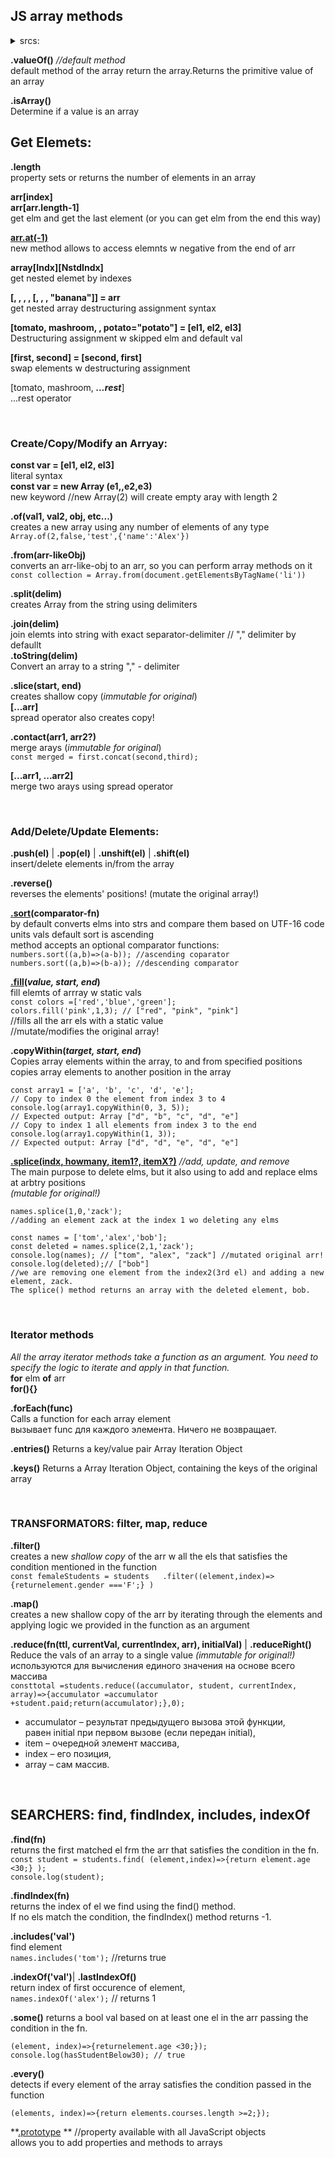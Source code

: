 ## JS array methods
<details>
  
<summary>srcs:</summary>
<https://www.w3schools.com/jsref/jsref_obj_array.asp>  
<https://www.freecodecamp.org/news/the-javascript-array-handbook/>  
<https://learn.javascript.ru/array-methods#preobrazovanie-massiva>  


</details>


**.valueOf()** *//default method*  
default method of the array return the array.Returns the primitive value of an array

**.isArray()**  
Determine if a value is an array

## Get Elemets: 

**.length**  
property sets or returns the number of elements in an array

**arr[index]**    
**arr[arr.length-1]**   
get elm and get the last element (or you can get elm from the end this way)

**[arr.at(-1)](https://github.com/atapas/js-array-at-method)**   
new method allows to access elemnts w negative from the end of arr

**array[Indx][NstdIndx]**  
get nested elemet by indexes 

**[, , , , [, , , "banana"]] = arr**  
get nested array destructuring assignment syntax

**[tomato, mashroom,  , potato="potato"] = [el1, el2, el3]**   
Destructuring assignment w skipped elm and default val

**[first, second] = [second, first]**  
swap elements w destructuring  assignment

[tomato, mashroom, ***...rest***]    
...rest operator

<br>

### Create/Copy/Modify an Arryay:

**const var = [el1, el2, el3]**  
literal syntax  
**const var = new Array (e1,,e2,e3)**  
new keyword //new Array(2) will create empty aray with length 2   

**.of(val1, val2, obj, etc...)**  
creates a new array using any number of elements of any type  
`Array.of(2,false,'test',{'name':'Alex'})`  

**.from(arr-likeObj)**  
converts an arr-like-obj to an arr, so you can perform array methods on it  
`const collection = Array.from(document.getElementsByTagName('li'))` 

**.split(delim)**  
creates Array from the string using delimiters

**.join(delim)**  
join elemts into string with exact separator-delimiter // "," delimiter by defaullt  
**.toString(delim)**  
Convert an array to a string "," - delimiter  

**.slice(start, end)**   
creates shallow copy (*immutable for original*)  
**[...arr]**  
spread operator also creates copy!

**.contact(arr1, arr2?)**  
merge arays (*immutable for original*)  
`const merged = first.concat(second,third);` 

**[...arr1, ...arr2]**   
merge two arays using spread operator

<br>

### Add/Delete/Update Elements:  

**.push(el)** | **.pop(el)** | **.unshift(el)** | **.shift(el)**  
insert/delete elements in/from the array  

**.reverse()**  
reverses the elements' positions! 
(mutate the original array!) 

**[.sort](https://github.com/atapas/js-array-sorting)(comparator-fn)**  
by default converts elms into strs and compare them based on UTF-16 code units vals 
default sort is ascending  
method accepts an optional comparator functions:  
`numbers.sort((a,b)=>(a-b)); //ascending coparator`   
`numbers.sort((a,b)=>(b-a)); //descending comparator`  

**[.fill](https://github.com/atapas/array-fill-color-cards)(*value, start, end*)**  
fill elemts of arrray w static vals  
`const colors =['red','blue','green'];`   
`colors.fill('pink',1,3); // ["red", "pink", "pink"]`  
//fills all the arr els with a static value  
//mutate/modifies the original array!  

**.copyWithin(*target, start, end*)**   
Copies array elements within the array, to and from specified positions  
copies array elements to another position in the array  
```
const array1 = ['a', 'b', 'c', 'd', 'e'];  
// Copy to index 0 the element from index 3 to 4  
console.log(array1.copyWithin(0, 3, 5));  
// Expected output: Array ["d", "b", "c", "d", "e"]  
// Copy to index 1 all elements from index 3 to the end  
console.log(array1.copyWithin(1, 3));  
// Expected output: Array ["d", "d", "e", "d", "e"]

```

**[.splice(indx, howmany, item1?, itemX?)](https://www.w3schools.com/jsref/jsref_splice.asp)** *//add, update, and remove*      
The main purpose to delete elms, but it also using to add and replace elms at arbtry positions  
*(mutable for original!)*  
```
names.splice(1,0,'zack');  
//adding an element zack at the index 1 wo deleting any elms  
```
```
const names = ['tom','alex','bob'];  
const deleted = names.splice(2,1,'zack');  
console.log(names); // ["tom", "alex", "zack"] //mutated original arr!  
console.log(deleted);// ["bob"]  
//we are removing one element from the index2(3rd el) and adding a new element, zack.  
The splice() method returns an array with the deleted element, bob.  

```   



<br>

### Iterator methods  
*All the array iterator methods take a function as an argument. You need to specify the logic to iterate and apply in that function.*  
**for** elm **of** arr  
**for(){}**  

**.forEach(func)**  
Calls a function for each array element  
вызывает func для каждого элемента. Ничего не возвращает.  

**.entries()**
Returns a key/value pair Array Iteration Object

**.keys()** 
Returns a Array Iteration Object, containing the keys of the original array


<br>

### TRANSFORMATORS: filter, map, reduce

**.filter()**  
creates a new *shallow copy* of the arr w all the els that satisfies the condition mentioned in the function  
`const femaleStudents = students  
  .filter((element,index)=>{returnelement.gender ==='F';} )`   

**.map()**  
creates a new shallow copy of the arr by iterating through the elements and applying logic we provided in the function as an argument  

**.reduce(fn(ttl, currentVal, currentIndex, arr), initialVal)** | **.reduceRight()**  
Reduce the vals of an array to a single value *(immutable for original!)*  
используются для вычисления единого значения на основе всего массива  
`consttotal =students.reduce((accumulator, student, currentIndex, array)=>{accumulator =accumulator +student.paid;return(accumulator);},0);`  
- accumulator – результат предыдущего вызова этой функции, равен initial при первом вызове (если передан initial),  
- item – очередной элемент массива,  
- index – его позиция,  
- array – сам массив.  


<br>

## SEARCHERS: find, findIndex, includes, indexOf

**.find(fn)**  
returns the first matched el frm the arr that satisfies the condition in the fn.  
`const student = students.find( (element,index)=>{return element.age <30;} );`    
`console.log(student);`    

**.findIndex(fn)**  
returns the index of el we find using the find() method.  
If no els match the condition, the findIndex() method returns -1.  


**.includes('val')**  
find element  
`names.includes('tom');` //returns true   

**.indexOf('val')**| **.lastIndexOf()**  
return index of first occurence of element,  
`names.indexOf('alex');`  // returns 1  

**.some()** 
returns a bool val based on at least one el in the arr passing the condition in the fn. 
```let hasStudentBelow30 = students.some(  
(element, index)=>{returnelement.age <30;});  
console.log(hasStudentBelow30); // true  
```

**.every()**  
detects if every element of the array satisfies the condition passed in the function  
```const atLeastTwoCourses =students.every(  
(elements, index)=>{return elements.courses.length >=2;});  
```

**[.prototype](https://www.w3schools.com/jsref/jsref_prototype_array.asp) ** //property available with all JavaScript objects  
allows you to add properties and methods to arrays  

